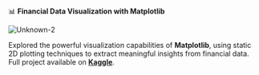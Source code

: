 📊 **Financial Data Visualization with Matplotlib** 

![Unknown-2](https://github.com/user-attachments/assets/a9dd634d-4972-432c-8bc7-8013674ce4c8)

Explored the powerful visualization capabilities of **Matplotlib**, using static 2D plotting techniques to extract meaningful insights from financial data. Full project available on **[Kaggle](https://www.kaggle.com/code/emmanueldjegou/financial-data-science-i-2d-data-visualization?scriptVersionId=136172652)**.

